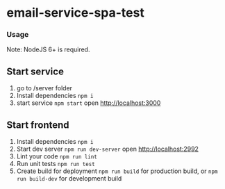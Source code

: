 # email-service-spa-test

### Usage

Note: NodeJS 6+ is required.

## Start service
1. go to /server folder
2. Install dependencies `npm i`
3. start service `npm start` open [http://localhost:3000](http://localhost:3000)

## Start frontend
1. Install dependencies `npm i`
2. Start dev server `npm run dev-server` open [http://localhost:2992](http://localhost:2992)
3. Lint your code `npm run lint`
4. Run unit tests `npm run test`
5. Create build for deployment `npm run build` for production build, or `npm run build-dev` for development build